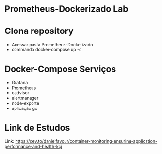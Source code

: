 # Prometheus-Dockerizado Lab

# Clona repository

- Acessar pasta Prometheus-Dockerizado
- commando docker-compose up -d

#  Docker-Compose Serviços
- Grafana
- Prometheus
- cadvisor
- alertmanager
- node-exporte
- aplicação go

# Link de Estudos

Link: https://dev.to/danielfavour/container-monitoring-ensuring-application-performance-and-health-kcj

